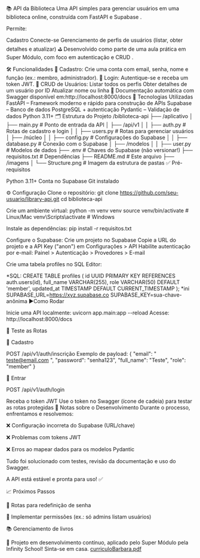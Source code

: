 📚 API da Biblioteca
Uma API simples para gerenciar usuários em uma biblioteca online, construída com FastAPI e Supabase .

Permite:

Cadastro
Conecte-se
Gerenciamento de perfis de usuários (listar, obter detalhes e atualizar)
⛳ Desenvolvido como parte de uma aula prática em Super Módulo, com foco em autenticação e CRUD .

🛠️ Funcionalidades
📝 Cadastro: Crie uma conta com email, senha, nome e função (ex.: membro, administrador).
🔐 Login: Autentique-se e receba um token JWT.
👥 CRUD de Usuários:
Listar todos os perfis
Obter detalhes de um usuário por ID
Atualizar nome ou linha
📄 Documentação automática com Swagger disponível em:http://localhost:8000/docs
🚀 Tecnologias Utilizadas
FastAPI – Framework moderno e rápido para construção de APIs
Supabase – Banco de dados PostgreSQL + autenticação
Pydantic – Validação de dados
Python 3.11+
🗂️ Estrutura do Projeto
/biblioteca-api
├── /aplicativo
│   ├── main.py                  # Ponto de entrada da API
│   ├── /api/v1
│   │   ├── auth.py              # Rotas de cadastro e login
│   │   ├── users.py             # Rotas para gerenciar usuários
│   ├── /núcleo
│   │   ├── config.py            # Configurações do Supabase
│   │   ├── database.py          # Conexão com o Supabase
│   ├── /modelos
│   │   ├── user.py              # Modelos de dados
├── .env                         # Chaves do Supabase (não versionar!)
├── requisitos.txt               # Dependências
├── README.md                    # Este arquivo
├── /imagens
│   └── Structure.png            # Imagem da estrutura de pastas
✅ Pré-requisitos

Python 3.11+ Conta no Supabase Git instalado

⚙️ Configuração
Clone o repositório: git clone https://github.com/seu-usuario/library-api.git cd biblioteca-api

Crie um ambiente virtual: python -m venv venv source venv/bin/activate # Linux/Mac venv\Scripts\activate # Windows

Instale as dependências: pip install -r requisitos.txt

Configure o Supabase: Crie um projeto no Supabase Copie a URL do projeto e a API Key ("anon") em Configurações > API Habilite autenticação por e-mail: Painel > Autenticação > Provedores > E-mail

Crie uma tabela profiles no SQL Editor:

*SQL:
CREATE TABLE profiles (
  id UUID PRIMARY KEY REFERENCES auth.users(id),
  full_name VARCHAR(255),
  role VARCHAR(50) DEFAULT 'member',
  updated_at TIMESTAMP DEFAULT CURRENT_TIMESTAMP
);
*ini
SUPABASE_URL=https://xyz.supabase.co
SUPABASE_KEY=sua-chave-anônima
▶️Como Rodar

Inicie uma API localmente: uvicorn app.main:app --reload Acesse: http://localhost:8000/docs

🔁 Teste as Rotas

🔸 Cadastro

POST /api/v1/auth/inscrição
Exemplo de payload: { "email": " teste@email.com ", "password": "senha123", "full_name": "Teste", "role": "member" }

🔸 Entrar

POST /api/v1/auth/login

Receba o token JWT
Use o token no Swagger (ícone de cadeia) para testar as rotas protegidas
🧪 Notas sobre o Desenvolvimento Durante o processo, enfrentamos e resolvemos:

❌ Configuração incorreta do Supabase (URL/chave)

❌ Problemas com tokens JWT

❌ Erros ao mapear dados para os modelos Pydantic

Tudo foi solucionado com testes, revisão da documentação e uso do Swagger.

A API está estável e pronta para uso! ✅

📈 Próximos Passos

🔄 Rotas para redefinição de senha

🔐 Implementar permissões (ex.: só admins listam usuários)

📚 Gerenciamento de livros

🚀 Projeto em desenvolvimento contínuo, aplicado pelo Super Módulo pela Infinity School! Sinta-se em casa.
[curriculoBarbara.pdf](https://github.com/user-attachments/files/21638355/curriculoBarbara.pdf)

